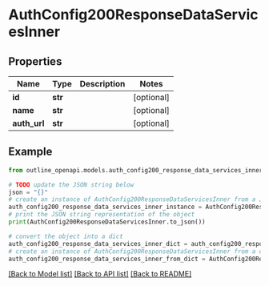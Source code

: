 # AuthConfig200ResponseDataServicesInner


## Properties

Name | Type | Description | Notes
------------ | ------------- | ------------- | -------------
**id** | **str** |  | [optional] 
**name** | **str** |  | [optional] 
**auth_url** | **str** |  | [optional] 

## Example

```python
from outline_openapi.models.auth_config200_response_data_services_inner import AuthConfig200ResponseDataServicesInner

# TODO update the JSON string below
json = "{}"
# create an instance of AuthConfig200ResponseDataServicesInner from a JSON string
auth_config200_response_data_services_inner_instance = AuthConfig200ResponseDataServicesInner.from_json(json)
# print the JSON string representation of the object
print(AuthConfig200ResponseDataServicesInner.to_json())

# convert the object into a dict
auth_config200_response_data_services_inner_dict = auth_config200_response_data_services_inner_instance.to_dict()
# create an instance of AuthConfig200ResponseDataServicesInner from a dict
auth_config200_response_data_services_inner_from_dict = AuthConfig200ResponseDataServicesInner.from_dict(auth_config200_response_data_services_inner_dict)
```
[[Back to Model list]](../README.md#documentation-for-models) [[Back to API list]](../README.md#documentation-for-api-endpoints) [[Back to README]](../README.md)


